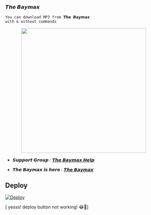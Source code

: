 ### 𝙏𝙝𝙚 𝘽𝙖𝙮𝙢𝙖𝙭
```
You can download MP3 from 𝙏𝙝𝙚 𝘽𝙖𝙮𝙢𝙖𝙭
with & without commands
```
<p align="center">
  <img src="https://telegra.ph/file/f82649a7e3c951a81006a.png" width='400"'>
</p>

- 𝙎𝙪𝙥𝙥𝙤𝙧𝙩 𝙂𝙧𝙤𝙪𝙥 :  [𝙏𝙝𝙚 𝘽𝙖𝙮𝙢𝙖𝙭 𝙃𝙚𝙡𝙥](https://t.me/baymax_help)

- 𝙏𝙝𝙚 𝘽𝙖𝙮𝙢𝙖𝙭 𝙞𝙨 𝙝𝙚𝙧𝙚 :  [𝙏𝙝𝙚 𝘽𝙖𝙮𝙢𝙖𝙭](http://t.me/thebaymax_from_bot)

## Deploy 

[![Deploy](https://www.herokucdn.com/deploy/button.svg)](https://heroku.com/deploy?template=https:///main)


 [ yesss! deploy button not working! 😂🔧]




